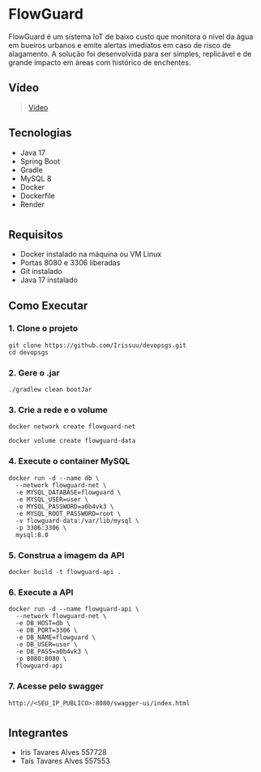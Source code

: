 # FlowGuard

FlowGuard é um sistema IoT de baixo custo que monitora o nível da água em bueiros urbanos e emite alertas imediatos em caso de risco de alagamento. A solução foi desenvolvida para ser simples, replicável e de grande impacto em áreas com histórico de enchentes.

## Vídeo

> <a href="https://youtu.be/53BIvKi_M04?si=Q5GG018jUqzTkhFQ">Vídeo</a>

## Tecnologias 

- Java 17
- Spring Boot
- Gradle
- MySQL 8
- Docker
- Dockerfile
- Render

#

## Requisitos

- Docker instalado na máquina ou VM Linux
- Portas 8080 e 3306 liberadas
- Git instalado
- Java 17 instalado

## Como Executar

### 1. Clone o projeto

```
git clone https://github.com/Irissuu/devopsgs.git
cd devopsgs
```

### 2. Gere o .jar

```
./gradlew clean bootJar
```

### 3. Crie a rede e o volume

```
docker network create flowguard-net
```

```
docker volume create flowguard-data
```

### 4. Execute o container MySQL

```
docker run -d --name db \
  --network flowguard-net \
  -e MYSQL_DATABASE=flowguard \
  -e MYSQL_USER=user \
  -e MYSQL_PASSWORD=a0b4vk3 \
  -e MYSQL_ROOT_PASSWORD=root \
  -v flowguard-data:/var/lib/mysql \
  -p 3306:3306 \
  mysql:8.0
```

### 5. Construa a imagem da API

```
docker build -t flowguard-api .
```


### 6. Execute a API

```
docker run -d --name flowguard-api \
  --network flowguard-net \
  -e DB_HOST=db \
  -e DB_PORT=3306 \
  -e DB_NAME=flowguard \
  -e DB_USER=user \
  -e DB_PASS=a0b4vk3 \
  -p 8080:8080 \
  flowguard-api
```

### 7. Acesse pelo swagger

```
http://<SEU_IP_PUBLICO>:8080/swagger-ui/index.html
```

#

## Integrantes
 
- Iris Tavares Alves 557728 </br>
- Taís Tavares Alves 557553 </br>
